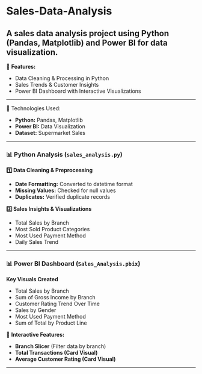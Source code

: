# Sales-Data-Analysis
A sales data analysis project using Python (Pandas, Matplotlib) and Power BI for data visualization.
---

📌 **Features:**
- Data Cleaning & Processing in Python
- Sales Trends & Customer Insights  
- Power BI Dashboard with Interactive Visualizations  
---

 🔧 Technologies Used:
- **Python:** Pandas, Matplotlib  
- **Power BI:** Data Visualization  
- **Dataset:** Supermarket Sales  
---

### 📊 Python Analysis (`sales_analysis.py`)
**1️⃣ Data Cleaning & Preprocessing**
- **Date Formatting:** Converted to datetime format  
- **Missing Values:** Checked for null values  
- **Duplicates:** Verified duplicate records  

**2️⃣ Sales Insights & Visualizations**
- Total Sales by Branch
- Most Sold Product Categories
- Most Used Payment Method
- Daily Sales Trend
---

### 📊 Power BI Dashboard (`Sales_Analysis.pbix`)
**Key Visuals Created**  
- Total Sales by Branch
- Sum of Gross Income by Branch 
- Customer Rating Trend Over Time
- Sales by Gender
- Most Used Payment Method
- Sum of Total by Product Line

📌 **Interactive Features:**  
- **Branch Slicer** (Filter data by branch)  
- **Total Transactions (Card Visual)**  
- **Average Customer Rating (Card Visual)**  
---
